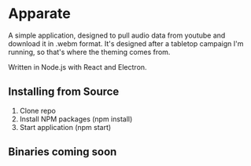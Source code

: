 # Apparate
A simple application, designed to pull audio data from youtube and download it in .webm format. It's designed after a tabletop campaign I'm running, so that's where the theming comes from.

Written in Node.js with React and Electron.

## Installing from Source
1. Clone repo
2. Install NPM packages (npm install)
3. Start application (npm start)

## Binaries coming soon
